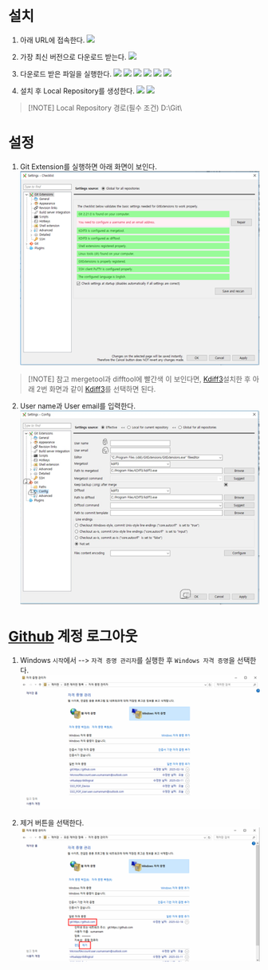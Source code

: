 # 설치
1. 아래 URL에 접속한다.
	**![](https://lh7-rt.googleusercontent.com/docsz/AD_4nXfAdvei3OEANz0hpVgE6chEOOdnS86JQZwXbq79IMScQkT1EMDXCcGXuBL03E3f5VJYK2THeQ5ipgFhqsS5DB_8B0aNSTv6jNJbJE-tS6B6gowCTyFjTW8swcNWLOZWt-OIvDGWcLcDGHO6M-zEUvBHgg?key=w0AtgsenGpnI0F9Mbxx2ww)**
	
		
2. 가장 최신 버전으로 다운로드 받는다.
	**![](https://lh7-rt.googleusercontent.com/docsz/AD_4nXfLK10p_8qtKtn8sdKxuFbFleRoiLu-nESdD9qjw9ldjoiSi7VYcnmisUAwK_ZcobgvtWeCcXuBZbno31x6xmvZbHppTB0UgjTvJ0iW0xeRyUN8Mt_6hVEgeTzwdTVv-BgtRr4jy1Ik9HZzWVVwCo59dv4?key=w0AtgsenGpnI0F9Mbxx2ww)**
	
3. 다운로드 받은 파일을 실행한다.
	**![](https://lh7-rt.googleusercontent.com/docsz/AD_4nXcY2JTAxfn2ORtetmr-r-KRbmuKLFfRFGpnIETrnwcfnqWgnoSdyrvwzmQyAGFPk8aWUTLwXxn6DH7JRVO89jpjX0hL980hTaw0zqwkCqo9yWktdla7IfYI_rPH8S2sbo5H4GSWnpsSHqx8qDtUH7wlHA?key=w0AtgsenGpnI0F9Mbxx2ww)**
	**![](https://lh7-rt.googleusercontent.com/docsz/AD_4nXfI8dTtrJ8S0sXd3jWMBHrUt8MNB7eHN-6fqjE3Ar79fz6eGCPVy8xfzY0-Z5kr-Cdpsoks3qbIulOfVxRTTP0ympL5VUqzHAnSBnW_hWl9L_1T_x2CMPOZ8mdhadEDIQzsCgSNNlXeAg4nXrzSGOOJCQ?key=w0AtgsenGpnI0F9Mbxx2ww)**
	**![](https://lh7-rt.googleusercontent.com/docsz/AD_4nXd2TOgdleOvByRN8fv1kYHalhyRY5fRErkjSVGPkmDAdrp_1aTgL5AQBlAxoV_d3mU92l2TQkK8MoT2DPD0UJMrQdflaN5XY5nyE9cofe66xdh_LzuJvC1AGH3GE9Gbepgo46WjqsluUlxXBf09zHlHVZs?key=w0AtgsenGpnI0F9Mbxx2ww)**
	**![](https://lh7-rt.googleusercontent.com/docsz/AD_4nXc9LYj66WQtHYpqgR1uHinHC_QRSXPurFEStaNKqULmf3bJKFIUKgbom0ZsAn_FULLKWo5vP-CulQfvLus6ww19gyV5WKhAQgAFhYnlGjl24LXk90JfgOMJZrqzOPtqxsk38riLnnKv8ucPieSFJV8m2w?key=w0AtgsenGpnI0F9Mbxx2ww)**
	**![](https://lh7-rt.googleusercontent.com/docsz/AD_4nXcnc99xv7uHbpIOsyvxSb9fmoDzrntTQdsFcUFNhBykYMrcaEFsxUrWcBtSoNpqlVitTv4aPK_TrB-_hrYOOErsy-1v0-n25SSa7U0HNAsvgKglxfAkjJA53JczMGLzK2JnYFSxL9lmKsumksymPEuYQZg?key=w0AtgsenGpnI0F9Mbxx2ww)**
	**![](https://lh7-rt.googleusercontent.com/docsz/AD_4nXf-AdAO1I2-GgpkymCuSd1AVFwV7pORTEdm64eLqSfx6I-o-pFD72o-B7IrHG2U7WYrE34WftrAKKc24FLwh85_M9n14SBlJXy0zyrYPvgKURYsCuvquRvZsrjmH-zOo3GtRG1LmWXEd3Du2qo8VW1TMw0?key=w0AtgsenGpnI0F9Mbxx2ww)**

4. 설치 후 Local Repository를 생성한다.
		**![](https://lh7-rt.googleusercontent.com/docsz/AD_4nXd4So4PzBFrPOUY47hZXjYJQ5pwD6RJmyhW2hd9PyqtdKJ3HLzbpS3AHQzYJ48hX7ljSJmPZgr5F-T9PvCyr1EIg2ZVrw03ofvO1F1RJ70TB9bADuPMtRMT2eLuDlLQs9A6xtqin-GmJEcmEQXZBcpjMdg?key=w0AtgsenGpnI0F9Mbxx2ww)**
		**![](https://lh7-rt.googleusercontent.com/docsz/AD_4nXfOYB52K813A5TnKUHM1YLaawDZNc4KTKOSfISttQhhlylvLfmcrQ5zMdkypwlABfF7A5yraEX4vTyJ3TpCIIKbNWOBzflKvHdetjUhJ2YbfqAcCsNmvfy_KBc7oI2ZztVCGtwy5I6evZ_72AnIUVacvg?key=w0AtgsenGpnI0F9Mbxx2ww)**
		
> [!NOTE] Local Repository 경로(필수 조건)
> D:\Git\


# 설정
1. Git Extension를 실행하면 아래 화면이 보인다.
	![](attachments/Pasted%20image%2020250315192020.png)
		
> [!NOTE] 참고
> mergetool과 difftool에 빨간색 이 보인다면, [Kdiff3](Kdiff3.md)설치한 후 아래 2번 화면과 같이 [Kdiff3](Kdiff3.md)를 선택하면 된다.
		
		
2. User name과 User email를 입력한다.
	![](attachments/Pasted%20image%2020250315192028.png)
	

# [Github](Github.md) 계정 로그아웃

1. Windows `시작`에서 --> `자격 증명 관리자`를 실행한 후 `Windows 자격 증명`을 선택한다.
	![](attachments/Pasted%20image%2020250327142759.png)
		
2. 제거 버튼을 선택한다.
![](attachments/Pasted%20image%2020250327142943.png)